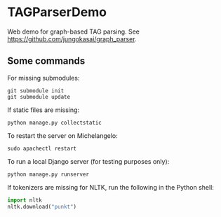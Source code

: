 # TAGParserDemo

Web demo for graph-based TAG parsing. See https://github.com/jungokasai/graph_parser.

## Some commands

For missing submodules:

```shell
git submodule init
git submodule update
```

If static files are missing:

```shell
python manage.py collectstatic
```

To restart the server on Michelangelo:

```shell
sudo apachectl restart
```

To run a local Django server (for testing purposes only):

```shell
python manage.py runserver
```

If tokenizers are missing for NLTK, run the following in the Python shell:

```python
import nltk
nltk.download("punkt")
```
